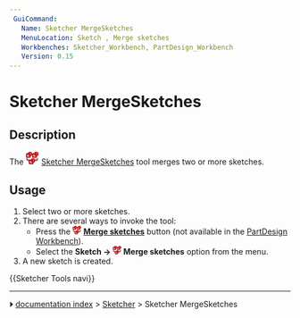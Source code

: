 ```yaml
---
 GuiCommand:
   Name: Sketcher MergeSketches
   MenuLocation: Sketch , Merge sketches
   Workbenches: Sketcher_Workbench, PartDesign_Workbench
   Version: 0.15
---
```


# Sketcher MergeSketches

## Description

The <img alt="" src=images/Sketcher_MergeSketches.svg  style="width:24px;"> [Sketcher MergeSketches](Sketcher_MergeSketches.md) tool merges two or more sketches.

## Usage

1.  Select two or more sketches.
2.  There are several ways to invoke the tool:
    -   Press the **<img src="images/Sketcher_MergeSketches.svg" width=16px> [Merge sketches](Sketcher_MergeSketches.md)** button (not available in the [PartDesign Workbench](PartDesign_Workbench.md)).
    -   Select the **Sketch → <img src="images/Sketcher_MergeSketches.svg" width=16px> Merge sketches** option from the menu.
3.  A new sketch is created.




 {{Sketcher Tools navi}}



---
⏵ [documentation index](../README.md) > [Sketcher](Sketcher_Workbench.md) > Sketcher MergeSketches
